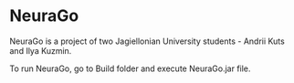 # NeuraGo
NeuraGo is a project of two Jagiellonian University students - Andrii Kuts and Ilya Kuzmin.

To run NeuraGo, go to Build folder and execute NeuraGo.jar file.
